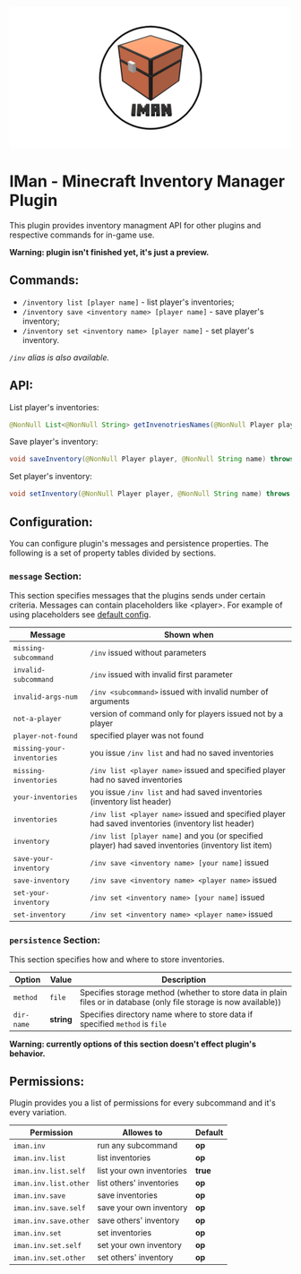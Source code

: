 ![Logo](/images/logo.png)

# IMan - Minecraft Inventory Manager Plugin

This plugin provides inventory managment API for
other plugins and respective commands for in-game use.

**Warning: plugin isn't finished yet, it's just a preview.**

## Commands:

- `/inventory list [player name]` - list player's inventories;
- `/inventory save <inventory name> [player name]` - save player's inventory;
- `/inventory set <inventory name> [player name]` - set player's inventory.

*`/inv` alias is also available.*

## API:

List player's inventories:
```java
@NonNull List<@NonNull String> getInvenotriesNames(@NonNull Player player) throws Exception
```
 
Save player's inventory:
```java
void saveInventory(@NonNull Player player, @NonNull String name) throws Exception
```

Set player's inventory:
```java
void setInventory(@NonNull Player player, @NonNull String name) throws Exception
```

## Configuration:

You can configure plugin's messages and persistence properties.
The following is a set of property tables divided by sections.

### `message` Section:

This section specifies messages that the plugins sends under certain criteria.
Messages can contain placeholders like \<player\>.
For example of using placeholders see [default config](/src/main/resources/config.yml).

| Message                    | Shown when                                                                                          |
|----------------------------|-----------------------------------------------------------------------------------------------------|
| `missing-subcommand`       | `/inv` issued without parameters                                                                    |
| `invalid-subcommand`       | `/inv` issued with invalid first parameter                                                          |
| `invalid-args-num`         | `/inv <subcommand>` issued with invalid number of arguments                                         |
| `not-a-player`             | version of command only for players issued not by a player                                          |
| `player-not-found`         | specified player was not found                                                                      |
| `missing-your-inventories` | you issue `/inv list` and had no saved inventories                                                  |
| `missing-inventories`      | `/inv list <player name>` issued and specified player had no saved inventories                      |
| `your-inventories`         | you issue `/inv list` and had saved inventories (inventory list header)                             |
| `inventories`              | `/inv list <player name>` issued and specified player had saved inventories (inventory list header) |
| `inventory`                | `/inv list [player name]` and you (or specified player) had saved inventories (inventory list item) |
| `save-your-inventory`      | `/inv save <inventory name> [your name]` issued                                                     |
| `save-inventory`           | `/inv save <inventory name> <player name>` issued                                                   |
| `set-your-inventory`       | `/inv set <inventory name> [your name]` issued                                                      |
| `set-inventory`            | `/inv set <inventory name> <player name>` issued                                                    |

### `persistence` Section:

This section specifies how and where to store inventories.

| Option     | Value      | Description                                                                                                         |
|------------|------------|---------------------------------------------------------------------------------------------------------------------|
| `method`   | `file`     | Specifies storage method (whether to store data in plain files or in database (only file storage is now available)) |
| `dir-name` | **string** | Specifies directory name where to store data if specified `method` is `file`                                        |

**Warning: currently options of this section doesn't effect plugin's behavior.**

## Permissions:

Plugin provides you a list of permissions for every subcommand and it's every variation.

| Permission            | Allowes to                | Default  |
|-----------------------|---------------------------|----------|
| `iman.inv`            | run any subcommand        | **op**   |
| `iman.inv.list`       | list inventories          | **op**   |
| `iman.inv.list.self`  | list your own inventories | **true** |
| `iman.inv.list.other` | list others' inventories  | **op**   |
| `iman.inv.save`       | save inventories          | **op**   |
| `iman.inv.save.self`  | save your own inventory   | **op**   |
| `iman.inv.save.other` | save others' inventory    | **op**   |
| `iman.inv.set`        | set inventories           | **op**   |
| `iman.inv.set.self`   | set your own inventory    | **op**   |
| `iman.inv.set.other`  | set others' inventory     | **op**   |
